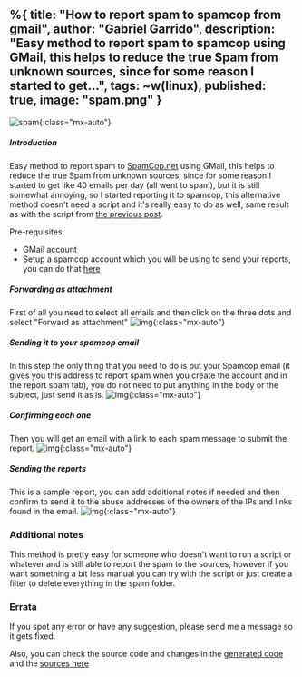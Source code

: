 %{
  title: "How to report spam to spamcop from gmail",
  author: "Gabriel Garrido",
  description: "Easy method to report spam to spamcop using GMail, this helps to reduce the true Spam from unknown sources, since for some reason I started to get...",
  tags: ~w(linux),
  published: true,
  image: "spam.png"
}
---

![spam](/images/spam.png){:class="mx-auto"}

##### **Introduction**
Easy method to report spam to [SpamCop.net](https://www.spamcop.net/) using GMail, this helps to reduce the true Spam from unknown sources, since for some reason I started to get like 40 emails per day (all went to spam), but it is still somewhat annoying, so I started reporting it to spamcop, this alternative method doesn't need a script and it's really easy to do as well, same result as with the script from [the previous post](https://techsquad.rocks/blog/how_to_report_your_gmail_spam_folder_to_spamcop/).

Pre-requisites:

* GMail account
* Setup a spamcop account which you will be using to send your reports, you can do that [here](https://www.spamcop.net/anonsignup.shtml)

##### **Forwarding as attachment**
First of all you need to select all emails and then click on the three dots and select "Forward as attachment"
![img](/images/spamcop-1.png){:class="mx-auto"}

##### **Sending it to your spamcop email**
In this step the only thing that you need to do is put your Spamcop email (it gives you this address to report spam when you create the account and in the report spam tab), you do not need to put anything in the body or the subject, just send it as is.
![img](/images/spamcop-2.png){:class="mx-auto"}

##### **Confirming each one**
Then you will get an email with a link to each spam message to submit the report.
![img](/images/spamcop-3.png){:class="mx-auto"}

##### **Sending the reports**
This is a sample report, you can add additional notes if needed and then confirm to send it to the abuse addresses of the owners of the IPs and links found in the email.
![img](/images/spamcop-4.png){:class="mx-auto"}

### Additional notes
This method is pretty easy for someone who doesn't want to run a script or whatever and is still able to report the spam to the sources, however if you want something a bit less manual you can try with the script or just create a filter to delete everything in the spam folder.

### Errata
If you spot any error or have any suggestion, please send me a message so it gets fixed.

Also, you can check the source code and changes in the [generated code](https://github.com/kainlite/kainlite.github.io) and the [sources here](https://github.com/kainlite/blog)
